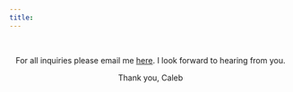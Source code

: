 ```yaml
---
title: 
---
```

</br>
<p style="text-align: center;">
For all inquiries please email me <a href="http://www.html.am/html-codes/links/">here</a>. I look forward to hearing from you.</p>
<p style="text-align: center;">
Thank you, 
Caleb
</p>
</br>
</br>
</br>
</br>
</br>
</br>
</br>
</br>
</br>
</br>
</br>
</br>

